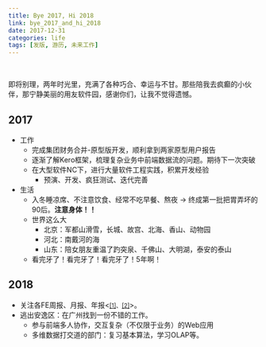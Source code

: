 ```yaml
---
title: Bye 2017, Hi 2018
link: bye_2017_and_hi_2018
date: 2017-12-31
categories: life
tags: [发版, 游历, 未来工作]
---
```


<div class="img-list">
	<img data-src="https://edeity.oss-cn-shenzhen.aliyuncs.com/yonyou_snow.jpg" data-desc="一月的用友"/>
    <img data-src="https://edeity.oss-cn-shenzhen.aliyuncs.com/fangji_land.jpg" data-desc="二月的放鸡岛"/>
    <img data-src="https://edeity.oss-cn-shenzhen.aliyuncs.com/the_great_wall_v2.jpg" data-desc="四月的长城"/>
    <img data-src="https://edeity.oss-cn-shenzhen.aliyuncs.com/tailand.jpg" data-desc="十月的泰山"/>
    <img data-src="https://edeity.oss-cn-shenzhen.aliyuncs.com/The_Imperial_Palace.jpg" data-desc="十二月的故宫"/>
    <img data-src="https://edeity.oss-cn-shenzhen.aliyuncs.com/yonyou_simple_v2.jpg" data-desc="用友 | 一区"/>
</div>

即将别理，两年时光里，充满了各种巧合、幸运与不甘。那些陪我去疯癫的小伙伴，那宁静美丽的用友软件园，感谢你们，让我不觉得遗憾。

## 2017

- 工作
  - 完成集团财务合并-原型版开发，顺利拿到两家原型用户报告
  - 逐渐了解Kero框架，梳理复杂业务中前端数据流的问题。期待下一次突破
  - 在大型软件NC下，进行大量软件工程实践，积累开发经验
    - 预演、开发、疯狂测试、迭代完善
- 生活
  - 入冬睡凉席、不注意饮食、经常不吃早餐、熬夜 -> 终成第一批把胃弄坏的90后。**注意身体！！**
  - 世界这么大
    - 北京：军都山滑雪，长城、故宫、北海、香山、动物园
    - 河北：南戴河的海
    - 山东：陪女朋友重温了趵突泉、千佛山、大明湖，泰安的泰山
  - 看完牙了！看完牙了！看完牙了！5年啊！

## 2018

- 关注各FE周报、月报、年报<<small>[[1]](https://risingstars.js.org/2017/zh)、[[2]](https://segmentfault.com/p/1210000012596690/read)</small>>。
- 逃出安逸区：在广州找到一份不错的工作。
  - 参与前端多人协作，交互复杂（不仅限于业务）的Web应用
  - 多维数据打交道的部门：复习基本算法，学习OLAP等。